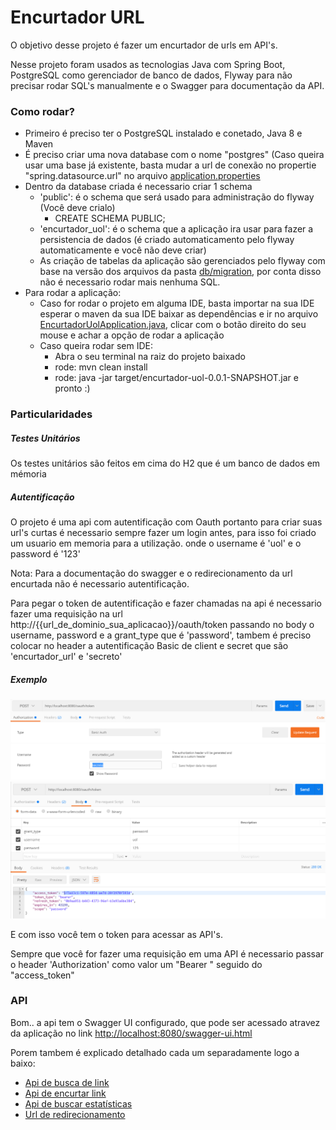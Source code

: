 # Encurtador URL

O objetivo desse projeto é fazer um encurtador de urls em API's.

Nesse projeto foram usados as tecnologias Java com Spring Boot, PostgreSQL como gerenciador de banco de dados, Flyway para não precisar rodar SQL's manualmente e o Swagger para documentação da API.

### Como rodar?

* Primeiro é preciso ter o PostgreSQL instalado e conetado, Java 8 e Maven
* É preciso criar uma nova database com o nome "postgres" (Caso queira usar uma base já existente, basta mudar a url de conexão no propertie "spring.datasource.url" no arquivo [application.properties](https://github.com/jaspionjpg/encurtador-uol/blob/master/src/main/resources/application.properties)
* Dentro da database criada é necessario criar 1 schema
	* 'public': é o schema que será usado para administração do flyway (Você deve crialo)
	    * CREATE SCHEMA PUBLIC;
	* 'encurtador_uol': é o schema que a aplicação ira usar para fazer a persistencia de dados (é criado automaticamento pelo flyway automaticamente e você não deve criar)
	* As criação de tabelas da aplicação são gerenciados pelo flyway com base na versão dos arquivos da pasta [db/migration](https://github.com/jaspionjpg/encurtador-uol/tree/master/src/main/resources/db/migration), por conta disso não é necessario rodar mais nenhuma SQL.
* Para rodar a aplicação:
	* Caso for rodar o projeto em alguma IDE, basta importar na sua IDE esperar o maven da sua IDE baixar as dependências e ir no arquivo [EncurtadorUolApplication.java](https://github.com/jaspionjpg/encurtador-uol/blob/master/src/main/java/br/com/richardmartins/encurtadoruol/EncurtadorUolApplication.java), clicar com o botão direito do seu mouse e achar a opção de rodar a aplicação
	* Caso queira rodar sem IDE:
		* Abra o seu terminal na raiz do projeto baixado
		* rode: mvn clean install
		* rode: java -jar target/encurtador-uol-0.0.1-SNAPSHOT.jar e pronto :)

### Particularidades

##### Testes Unitários

Os testes unitários são feitos em cima do H2 que é um banco de dados em mémoria

##### Autentificação
O projeto é uma api com autentificação com Oauth portanto para criar suas url's curtas é necessario sempre fazer um login antes, para isso foi criado um usuario em memoria para a utilização. onde o username é 'uol' e o password é '123'

Nota: Para a documentação do swagger e o redirecionamento da url encurtada não é necessario autentificação.

Para pegar o token de autentificação e fazer chamadas na api é necessario fazer uma requisição na url 
http://{{url_de_dominio_sua_aplicacao}}/oauth/token passando no body o username, password e a grant_type que é 'password', tambem é preciso colocar no header a autentificação Basic de client e secret que são 'encurtador_url' e 'secreto'

##### Exemplo
![Autentificacao](https://github.com/jaspionjpg/encurtador-uol/blob/master/documentos/Basic.png)
![Corpo](https://github.com/jaspionjpg/encurtador-uol/blob/master/documentos/Autentificacao.png)

E com isso você tem o token para acessar as API's.

Sempre que você for fazer uma requisição em uma API é necessario passar o header 'Authorization' como valor um "Bearer " seguido do "access_token"

### API

Bom.. a api tem o Swagger UI configurado, que pode ser acessado atravez da aplicação no link <http://localhost:8080/swagger-ui.html>

Porem tambem é explicado detalhado cada um separadamente logo a baixo:

* [Api de busca de link](https://github.com/jaspionjpg/encurtador-uol/blob/master/documentos/readme_buscar.md)
* [Api de encurtar link](https://github.com/jaspionjpg/encurtador-uol/blob/master/documentos/readme_encurtar.md)
* [Api de buscar estatísticas](https://github.com/jaspionjpg/encurtador-uol/blob/master/documentos/readme_estatisticas.md)
* [Url de redirecionamento](https://github.com/jaspionjpg/encurtador-uol/blob/master/documentos/readme_redirecionar.md)
